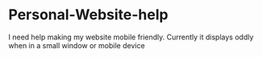 # Personal-Website-help
I need help making my website mobile friendly. Currently it displays oddly when in a small window or mobile device
